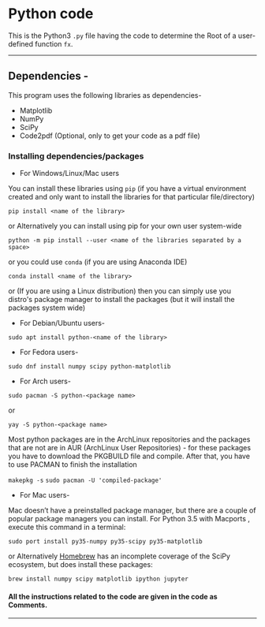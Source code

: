 # Python code
This is the Python3 ``.py`` file having the code to determine the Root of a user-defined function ``fx``.
_______________________________________________________________________________________________________________________________

## Dependencies -
This program uses the following libraries as dependencies-

* Matplotlib
* NumPy
* SciPy
* Code2pdf (Optional, only to get your code as a pdf file)

### Installing dependencies/packages

* For Windows/Linux/Mac users

You can install these libraries using ``pip`` (if you have a virtual environment created and only want to install the libraries for that particular file/directory)

``
pip install <name of the library>
``

or Alternatively you can install using pip for your own user system-wide

``
python -m pip install --user <name of the libraries separated by a space>
``

or you could use ``conda`` (if you are using Anaconda IDE)

``
conda install <name of the library>
``

or (If you are using a Linux distribution) then you can simply use you distro's package manager to install the packages (but it will install the packages system wide)

* For Debian/Ubuntu users-

``
sudo apt install python-<name of the library>
``

* For Fedora users-

``
sudo dnf install numpy scipy python-matplotlib 
``

* For Arch users-

``
sudo pacman -S python-<package name>
``

or 

``
yay -S python-<package name>
``

Most python packages are in the ArchLinux repositories and the packages that are not are in AUR (ArchLinux User Repositories) - for these packages you have to download the PKGBUILD file and compile. After that, you have to use PACMAN to finish the installation

``
makepkg -s
``
``
sudo pacman -U 'compiled-package'
``

* For Mac users-

Mac doesn’t have a preinstalled package manager, but there are a couple of popular package managers you can install. For Python 3.5 with Macports , execute this command in a terminal:

``
sudo port install py35-numpy py35-scipy py35-matplotlib 
``

or Alternatively [Homebrew](https://brew.sh) has an incomplete coverage of the SciPy ecosystem, but does install these packages:

``
brew install numpy scipy matplotlib ipython jupyter
``


#### All the instructions related to the code are given in the code as Comments.
_______________________________________________________________________________________________________________________________